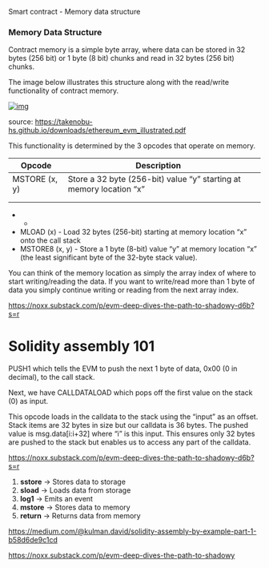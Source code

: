

Smart contract - Memory data structure

### Memory Data Structure

Contract memory is a simple byte array, where data can be stored in 32 bytes (256 bit) or 1 byte (8 bit) chunks and read in 32 bytes (256 bit) chunks. 

The image below illustrates this structure along with the read/write functionality of contract memory.

[![img](https://substackcdn.com/image/fetch/w_1456,c_limit,f_auto,q_auto:good,fl_progressive:steep/https%3A%2F%2Fbucketeer-e05bbc84-baa3-437e-9518-adb32be77984.s3.amazonaws.com%2Fpublic%2Fimages%2F33d7994b-a4b5-4268-8d53-85f214944599_717x437.png)](https://substackcdn.com/image/fetch/f_auto,q_auto:good,fl_progressive:steep/https%3A%2F%2Fbucketeer-e05bbc84-baa3-437e-9518-adb32be77984.s3.amazonaws.com%2Fpublic%2Fimages%2F33d7994b-a4b5-4268-8d53-85f214944599_717x437.png)

source: https://takenobu-hs.github.io/downloads/ethereum_evm_illustrated.pdf

This functionality is determined by the 3 opcodes that operate on memory.

| Opcode        | Description                                                  |      |
| ------------- | ------------------------------------------------------------ | ---- |
| MSTORE (x, y) | Store a 32 byte (256-bit) value “y” starting at memory location “x” |      |
|               |                                                              |      |
|               |                                                              |      |



- - 
- MLOAD (x) - Load 32 bytes (256-bit) starting at memory location “x” onto the call stack
- MSTORE8 (x, y) - Store a 1 byte (8-bit) value “y” at memory location “x” (the least significant byte of the 32-byte stack value).

You can think of the memory location as simply the array index of where to start writing/reading the data. If you want to write/read more than 1 byte of data you simply continue writing or reading from the next array index.

https://noxx.substack.com/p/evm-deep-dives-the-path-to-shadowy-d6b?s=r

# Solidity assembly 101

 PUSH1 which tells the EVM to push the next 1 byte of data, 0x00 (0 in decimal), to the call stack.

Next, we have CALLDATALOAD which pops off the first value on the stack (0) as input.

This opcode loads in the calldata to the stack using the “input” as an offset. Stack items are 32 bytes in size but our calldata is 36 bytes. The pushed value is msg.data[i:i+32] where “i” is this input. This ensures only 32 bytes are pushed to the stack but enables us to access any part of the calldata.



https://noxx.substack.com/p/evm-deep-dives-the-path-to-shadowy-d6b?s=r



1. **sstore** -> Stores data to storage
2. **sload** -> Loads data from storage
3. **log1** -> Emits an event
4. **mstore** -> Stores data to memory
5. **return** -> Returns data from memory

https://medium.com/@kulman.david/solidity-assembly-by-example-part-1-b58d6de9c1cd

https://noxx.substack.com/p/evm-deep-dives-the-path-to-shadowy